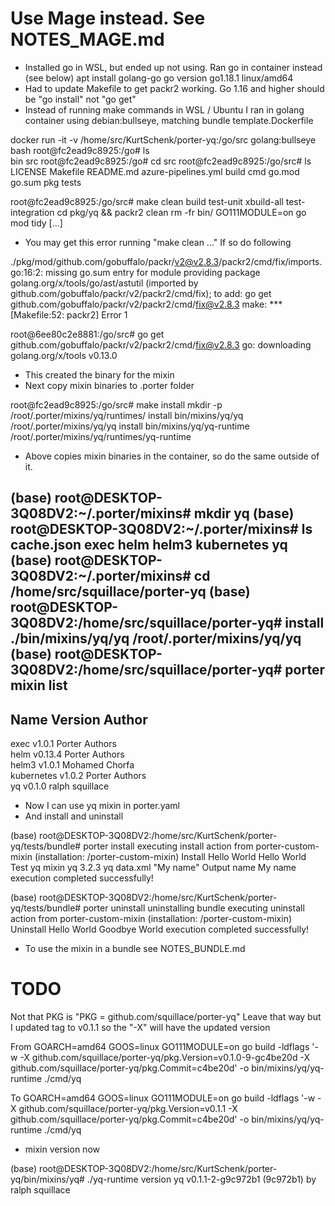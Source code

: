 # Use Mage instead. See NOTES_MAGE.md

* Installed go in WSL, but ended up not using. Ran go in container instead (see below)
apt  install golang-go
go version go1.18.1 linux/amd64
* Had to update Makefile to get packr2 working. Go 1.16 and higher should be "go install" not "go get"
* Instead of running make commands in WSL / Ubuntu I ran in golang container using debian:bullseye, matching bundle template.Dockerfile

docker run -it -v /home/src/KurtSchenk/porter-yq:/go/src golang:bullseye bash
root@fc2ead9c8925:/go# ls      
bin  src
root@fc2ead9c8925:/go# cd src
root@fc2ead9c8925:/go/src# ls
LICENSE  Makefile  README.md  azure-pipelines.yml  build  cmd  go.mod  go.sum  pkg  tests

root@fc2ead9c8925:/go/src# make clean build test-unit xbuild-all test-integration
cd pkg/yq && packr2 clean
rm -fr bin/
GO111MODULE=on go mod tidy
[...]

* You may get this error running "make clean ..." If so do following

./pkg/mod/github.com/gobuffalo/packr/v2@v2.8.3/packr2/cmd/fix/imports.go:16:2: missing go.sum entry for module providing package golang.org/x/tools/go/ast/astutil (imported by github.com/gobuffalo/packr/v2/packr2/cmd/fix); to add:
        go get github.com/gobuffalo/packr/v2/packr2/cmd/fix@v2.8.3
make: *** [Makefile:52: packr2] Error 1

root@6ee80c2e8881:/go/src# go get github.com/gobuffalo/packr/v2/packr2/cmd/fix@v2.8.3
go: downloading golang.org/x/tools v0.13.0

* This created the binary for the mixin
* Next copy mixin binaries to .porter folder

root@fc2ead9c8925:/go/src# make install
mkdir -p /root/.porter/mixins/yq/runtimes/
install bin/mixins/yq/yq /root/.porter/mixins/yq/yq
install bin/mixins/yq/yq-runtime /root/.porter/mixins/yq/runtimes/yq-runtime

* Above copies mixin binaries in the container, so do the same outside of it.

(base) root@DESKTOP-3Q08DV2:~/.porter/mixins# mkdir yq
(base) root@DESKTOP-3Q08DV2:~/.porter/mixins# ls
cache.json  exec  helm  helm3  kubernetes  yq
(base) root@DESKTOP-3Q08DV2:~/.porter/mixins# cd /home/src/squillace/porter-yq
(base) root@DESKTOP-3Q08DV2:/home/src/squillace/porter-yq# install ./bin/mixins/yq/yq /root/.porter/mixins/yq/yq
(base) root@DESKTOP-3Q08DV2:/home/src/squillace/porter-yq# porter mixin list
----------------------------------------
  Name        Version  Author           
----------------------------------------
  exec        v1.0.1   Porter Authors   
  helm        v0.13.4  Porter Authors   
  helm3       v1.0.1   Mohamed Chorfa   
  kubernetes  v1.0.2   Porter Authors   
  yq          v0.1.0   ralph squillace  

* Now I can use yq mixin in porter.yaml
* And install and uninstall

(base) root@DESKTOP-3Q08DV2:/home/src/KurtSchenk/porter-yq/tests/bundle# porter install
executing install action from porter-custom-mixin (installation: /porter-custom-mixin)
Install Hello World
Hello World
Test yq mixin
yq 3.2.3
yq data.xml
"My name"
Output name
My name
execution completed successfully!

(base) root@DESKTOP-3Q08DV2:/home/src/KurtSchenk/porter-yq/tests/bundle# porter uninstall
uninstalling bundle
executing uninstall action from porter-custom-mixin (installation: /porter-custom-mixin)
Uninstall Hello World
Goodbye World
execution completed successfully!

  * To use the mixin in a bundle see NOTES_BUNDLE.md

# TODO
Not that PKG is "PKG = github.com/squillace/porter-yq"
Leave that way but I updated tag to v0.1.1 so the "-X" will have the updated version

From
GOARCH=amd64 GOOS=linux GO111MODULE=on go build -ldflags '-w -X github.com/squillace/porter-yq/pkg.Version=v0.1.0-9-gc4be20d -X github.com/squillace/porter-yq/pkg.Commit=c4be20d' -o bin/mixins/yq/yq-runtime ./cmd/yq

To
GOARCH=amd64 GOOS=linux GO111MODULE=on go build -ldflags '-w -X github.com/squillace/porter-yq/pkg.Version=v0.1.1 -X github.com/squillace/porter-yq/pkg.Commit=c4be20d' -o bin/mixins/yq/yq-runtime ./cmd/yq

* mixin version now

(base) root@DESKTOP-3Q08DV2:/home/src/KurtSchenk/porter-yq/bin/mixins/yq# ./yq-runtime version
yq v0.1.1-2-g9c972b1 (9c972b1) by ralph squillace
